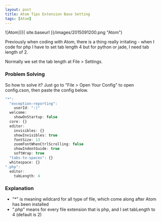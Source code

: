 ```yaml
---
layout: post
title: Atom Tips Extension Base Setting
tags: [Atom]
---
```


![Atom]({{ site.baseurl }}/images/2015091200.png "Atom")

Previously when coding with Atom, there is a thing really irritating - when I code for php I have to set tab length 4 but for python or jade, I need tab length of 2.

Normally we set the tab length at File > Settings.

### Problem Solving
So how to solve it? Just go to "File > Open Your Config" to open config.cson, then paste the config below.

```javascript
"*":
  "exception-reporting":
    userId: ":)"
  welcome:
    showOnStartup: false
  core: {}
  editor:
    invisibles: {}
    showInvisibles: true
    fontSize: 13
    zoomFontWhenCtrlScrolling: false
    showIndentGuide: true
    softWrap: true
  "tabs-to-spaces": {}
  whitespace: {}
".php":
  editor:
    tabLength: 4
```

### Explanation
- "*" is meaning wildcard for all type of file, which come along after Atom has been installed
- ".php" means for every file extension that is php, and I set tabLength to 4 (default is 2)
